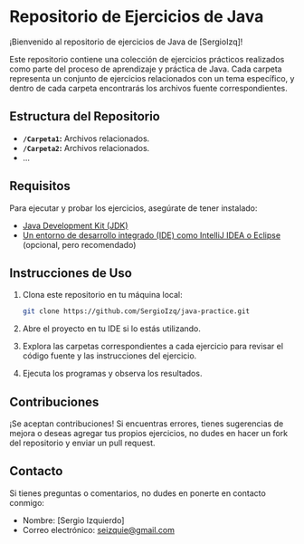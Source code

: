 # Repositorio de Ejercicios de Java

¡Bienvenido al repositorio de ejercicios de Java de [SergioIzq]!

Este repositorio contiene una colección de ejercicios prácticos realizados como parte del proceso de aprendizaje y práctica de Java. Cada carpeta representa un conjunto de ejercicios relacionados con un tema específico, y dentro de cada carpeta encontrarás los archivos fuente correspondientes.

## Estructura del Repositorio

- **`/Carpeta1`:** Archivos relacionados.
- **`/Carpeta2`:** Archivos relacionados.
- ...

## Requisitos

Para ejecutar y probar los ejercicios, asegúrate de tener instalado:

- [Java Development Kit (JDK)](https://www.oracle.com/java/technologies/javase-downloads.html)
- [Un entorno de desarrollo integrado (IDE) como IntelliJ IDEA o Eclipse](https://www.jetbrains.com/idea/download/) (opcional, pero recomendado)

## Instrucciones de Uso

1. Clona este repositorio en tu máquina local:

    ```bash
    git clone https://github.com/SergioIzq/java-practice.git
    ```

2. Abre el proyecto en tu IDE si lo estás utilizando.

3. Explora las carpetas correspondientes a cada ejercicio para revisar el código fuente y las instrucciones del ejercicio.

4. Ejecuta los programas y observa los resultados.

## Contribuciones

¡Se aceptan contribuciones! Si encuentras errores, tienes sugerencias de mejora o deseas agregar tus propios ejercicios, no dudes en hacer un fork del repositorio y enviar un pull request.

## Contacto

Si tienes preguntas o comentarios, no dudes en ponerte en contacto conmigo:

- Nombre: [Sergio Izquierdo]
- Correo electrónico: seizquie@gmail.com


